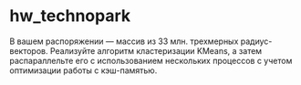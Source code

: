 # hw_technopark
В вашем распоряжении — массив из 33 млн. трехмерных радиус-векторов. Реализуйте алгоритм кластеризации KMeans, а затем распараллельте его с использованием нескольких процессов с учетом оптимизации работы с кэш-памятью.
